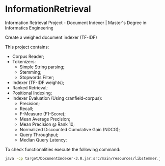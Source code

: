 # InformationRetrieval
Information Retrieval Project - Document Indexer | Master's Degree in Informatics Engineering

Create a weighed document indexer (TF-IDF)

This project contains:
* Corpus Reader;
* Tokenizers:
  * Simple String parsing;
  * Stemming;
  * Stopwords Filter;
* Indexer (TF-IDF weights);
* Ranked Retrieval;
* Positional Indexing;
* Indexer Evaluation (Using cranfield-corpus):
  * Precision;
  * Recall;
  * F-Measure (F1-Score);
  * Mean Average Precision;
  * Mean Precision @ Rank 10;
  * Normalized Discounted Cumulative Gain (NDCG);
  * Query Throughput;
  * Median Query Latency;

To check functionalities execute the following command:
```bash
java -cp target/DocumentIndexer-3.0.jar:src/main/resources/libstemmer.jar main.DocumentIndexer -h
```
